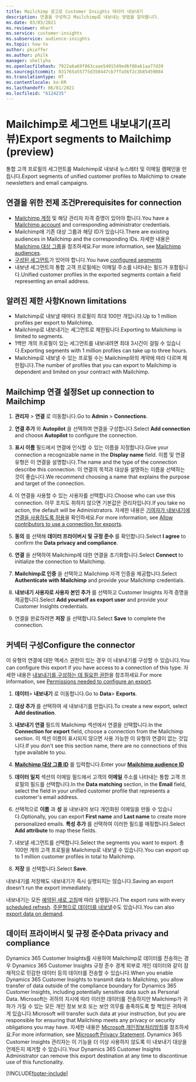 ```yaml
---
title: Mailchimp 광고로 Customer Insights 데이터 내보내기
description: 연결을 구성하고 Mailchimp로 내보내는 방법을 알아봅니다.
ms.date: 03/03/2021
ms.reviewer: mhart
ms.service: customer-insights
ms.subservice: audience-insights
ms.topic: how-to
author: pkieffer
ms.author: philk
manager: shellyha
ms.openlocfilehash: 7922a6a69f863caae5401549ed6f88a61aa77d39
ms.sourcegitcommit: 831765a55775d358447cb7ffa56f2c3b85459084
ms.translationtype: HT
ms.contentlocale: ko-KR
ms.lasthandoff: 06/01/2021
ms.locfileid: "6124235"
---
```

# <a name="export-segments-to-mailchimp-preview"></a><span data-ttu-id="2b3e2-103">Mailchimp로 세그먼트 내보내기(프리뷰)</span><span class="sxs-lookup"><span data-stu-id="2b3e2-103">Export segments to Mailchimp (preview)</span></span>

<span data-ttu-id="2b3e2-104">통합 고객 프로필의 세그먼트를 Mailchimp로 내보내 뉴스레터 및 이메일 캠페인을 만듭니다.</span><span class="sxs-lookup"><span data-stu-id="2b3e2-104">Export segments of unified customer profiles to Mailchimp to create newsletters and email campaigns.</span></span>

## <a name="prerequisites-for-connection"></a><span data-ttu-id="2b3e2-105">연결을 위한 전제 조건</span><span class="sxs-lookup"><span data-stu-id="2b3e2-105">Prerequisites for connection</span></span>

-   <span data-ttu-id="2b3e2-106">[Mailchimp 계정](https://mailchimp.com/) 및 해당 관리자 자격 증명이 있어야 합니다.</span><span class="sxs-lookup"><span data-stu-id="2b3e2-106">You have a [Mailchimp account](https://mailchimp.com/) and corresponding administrator credentials.</span></span>
-   <span data-ttu-id="2b3e2-107">Mailchimp에 기존 대상 그룹과 해당 ID가 있습니다.</span><span class="sxs-lookup"><span data-stu-id="2b3e2-107">There are existing audiences in Mailchimp and the corresponding IDs.</span></span> <span data-ttu-id="2b3e2-108">자세한 내용은 [Mailchimp 대상 그룹](https://mailchimp.com/help/create-audience/)을 참조하세요.</span><span class="sxs-lookup"><span data-stu-id="2b3e2-108">For more information, see [Mailchimp audiences](https://mailchimp.com/help/create-audience/).</span></span>
-   <span data-ttu-id="2b3e2-109">[구성된 세그먼트](segments.md)가 있어야 합니다.</span><span class="sxs-lookup"><span data-stu-id="2b3e2-109">You have [configured segments](segments.md)</span></span>
-   <span data-ttu-id="2b3e2-110">내보낸 세그먼트의 통합 고객 프로필에는 이메일 주소를 나타내는 필드가 포함됩니다.</span><span class="sxs-lookup"><span data-stu-id="2b3e2-110">Unified customer profiles in the exported segments contain a field representing an email address.</span></span>

## <a name="known-limitations"></a><span data-ttu-id="2b3e2-111">알려진 제한 사항</span><span class="sxs-lookup"><span data-stu-id="2b3e2-111">Known limitations</span></span>

- <span data-ttu-id="2b3e2-112">Mailchimp로 내보낼 때마다 프로필이 최대 100만 개입니다.</span><span class="sxs-lookup"><span data-stu-id="2b3e2-112">Up to 1 million profiles per export to Mailchimp.</span></span>
- <span data-ttu-id="2b3e2-113">Mailchimp로 내보내기는 세그먼트로 제한됩니다.</span><span class="sxs-lookup"><span data-stu-id="2b3e2-113">Exporting to Mailchimp is limited to segments.</span></span>
- <span data-ttu-id="2b3e2-114">1백만 개의 프로필이 있는 세그먼트를 내보내려면 최대 3시간이 걸릴 수 있습니다.</span><span class="sxs-lookup"><span data-stu-id="2b3e2-114">Exporting segments with 1 million profiles can take up to three hours.</span></span> 
- <span data-ttu-id="2b3e2-115">Mailchimp로 내보낼 수 있는 프로필 수는 Mailchimp와의 계약에 따라 다르며 제한됩니다.</span><span class="sxs-lookup"><span data-stu-id="2b3e2-115">The number of profiles that you can export to Mailchimp is dependent and limited on your contract with Mailchimp.</span></span>

## <a name="set-up-connection-to-mailchimp"></a><span data-ttu-id="2b3e2-116">Mailchimp 연결 설정</span><span class="sxs-lookup"><span data-stu-id="2b3e2-116">Set up connection to Mailchimp</span></span>

1. <span data-ttu-id="2b3e2-117">**관리자** > **연결** 로 이동합니다.</span><span class="sxs-lookup"><span data-stu-id="2b3e2-117">Go to **Admin** > **Connections**.</span></span>

1. <span data-ttu-id="2b3e2-118">**연결 추가** 와 **Autopilot** 을 선택하여 연결을 구성합니다.</span><span class="sxs-lookup"><span data-stu-id="2b3e2-118">Select **Add connection** and choose **Autopilot** to configure the connection.</span></span>

1. <span data-ttu-id="2b3e2-119">**표시 이름** 필드에서 연결에 인식할 수 있는 이름을 지정합니다.</span><span class="sxs-lookup"><span data-stu-id="2b3e2-119">Give your connection a recognizable name in the **Display name** field.</span></span> <span data-ttu-id="2b3e2-120">이름 및 연결 유형은 이 연결을 설명합니다.</span><span class="sxs-lookup"><span data-stu-id="2b3e2-120">The name and the type of the connection describe this connection.</span></span> <span data-ttu-id="2b3e2-121">이 연결의 목적과 대상을 설명하는 이름을 선택하는 것이 좋습니다.</span><span class="sxs-lookup"><span data-stu-id="2b3e2-121">We recommend choosing a name that explains the purpose and target of the connection.</span></span>

1. <span data-ttu-id="2b3e2-122">이 연결을 사용할 수 있는 사용자를 선택합니다.</span><span class="sxs-lookup"><span data-stu-id="2b3e2-122">Choose who can use this connection.</span></span> <span data-ttu-id="2b3e2-123">아무 조치도 취하지 않으면 기본값은 관리자입니다.</span><span class="sxs-lookup"><span data-stu-id="2b3e2-123">If you take no action, the default will be Administrators.</span></span> <span data-ttu-id="2b3e2-124">자세한 내용은 [기여자가 내보내기에 연결을 사용하도록 허용](connections.md#allow-contributors-to-use-a-connection-for-exports)을 확인하세요.</span><span class="sxs-lookup"><span data-stu-id="2b3e2-124">For more information, see [Allow contributors to use a connection for exports](connections.md#allow-contributors-to-use-a-connection-for-exports).</span></span>

1. <span data-ttu-id="2b3e2-125">**동의** 를 선택해 **데이터 프라이버시 및 규정 준수** 를 확인합니다.</span><span class="sxs-lookup"><span data-stu-id="2b3e2-125">Select **I agree** to confirm the **Data privacy and compliance**.</span></span>

1. <span data-ttu-id="2b3e2-126">**연결** 을 선택하여 Mailchimp에 대한 연결을 초기화합니다.</span><span class="sxs-lookup"><span data-stu-id="2b3e2-126">Select **Connect** to initialize the connection to Mailchimp.</span></span>

1. <span data-ttu-id="2b3e2-127">**Mailchimp로 인증** 을 선택하고 Mailchimp 자격 인증을 제공합니다.</span><span class="sxs-lookup"><span data-stu-id="2b3e2-127">Select **Authenticate with Mailchimp** and provide your Mailchimp credentials.</span></span>

1. <span data-ttu-id="2b3e2-128">**내보내기 사용자로 사용자 본인 추가** 를 선택하고 Customer Insights 자격 증명을 제공합니다.</span><span class="sxs-lookup"><span data-stu-id="2b3e2-128">Select **Add yourself as export user** and provide your Customer Insights credentials.</span></span>

1. <span data-ttu-id="2b3e2-129">연결을 완료하려면 **저장** 을 선택합니다.</span><span class="sxs-lookup"><span data-stu-id="2b3e2-129">Select **Save** to complete the connection.</span></span> 

## <a name="configure-the-connector"></a><span data-ttu-id="2b3e2-130">커넥터 구성</span><span class="sxs-lookup"><span data-stu-id="2b3e2-130">Configure the connector</span></span>

<span data-ttu-id="2b3e2-131">이 유형의 연결에 대한 액세스 권한이 있는 경우 이 내보내기를 구성할 수 있습니다.</span><span class="sxs-lookup"><span data-stu-id="2b3e2-131">You can configure this export if you have access to a connection of this type.</span></span> <span data-ttu-id="2b3e2-132">자세한 내용은 [내보내기를 구성하는 데 필요한 권한](export-destinations.md#set-up-a-new-export)을 참조하세요.</span><span class="sxs-lookup"><span data-stu-id="2b3e2-132">For more information, see [Permissions needed to configure an export](export-destinations.md#set-up-a-new-export).</span></span>

1. <span data-ttu-id="2b3e2-133">**데이터**> **내보내기** 로 이동합니다.</span><span class="sxs-lookup"><span data-stu-id="2b3e2-133">Go to **Data**> **Exports**.</span></span>

1. <span data-ttu-id="2b3e2-134">**대상 추가** 를 선택하여 새 내보내기를 만듭니다.</span><span class="sxs-lookup"><span data-stu-id="2b3e2-134">To create a new export, select **Add destination**.</span></span>

1. <span data-ttu-id="2b3e2-135">**내보내기 연결** 필드의 Mailchimp 섹션에서 연결을 선택합니다.</span><span class="sxs-lookup"><span data-stu-id="2b3e2-135">In the **Connection for export** field, choose a connection from the Mailchimp section.</span></span> <span data-ttu-id="2b3e2-136">이 섹션 이름이 표시되지 않으면 사용 가능한 이 유형의 연결이 없는 것입니다.</span><span class="sxs-lookup"><span data-stu-id="2b3e2-136">If you don't see this section name, there are no connections of this type available to you.</span></span>

1. <span data-ttu-id="2b3e2-137">**[Mailchimp 대상 그룹 ID](https://mailchimp.com/help/find-audience-id/)** 를 입력합니다.</span><span class="sxs-lookup"><span data-stu-id="2b3e2-137">Enter your **[Mailchimp audience ID](https://mailchimp.com/help/find-audience-id/)**</span></span>

3. <span data-ttu-id="2b3e2-138">**데이터 일치** 섹션의 이메일 필드에서 고객의 **이메일** 주소를 나타내는 통합 고객 프로필의 필드를 선택합니다.</span><span class="sxs-lookup"><span data-stu-id="2b3e2-138">In the **Data matching** section, in the **Email** field, select the field in your unified customer profile that represents a customer's email address.</span></span> 

1. <span data-ttu-id="2b3e2-139">선택적으로 **이름** 과 **성** 을 내보내어 보다 개인화된 이메일을 만들 수 있습니다.</span><span class="sxs-lookup"><span data-stu-id="2b3e2-139">Optionally, you can export **First name** and **Last name** to create more personalized emails.</span></span> <span data-ttu-id="2b3e2-140">**특성 추가** 를 선택하여 이러한 필드를 매핑합니다.</span><span class="sxs-lookup"><span data-stu-id="2b3e2-140">Select **Add attribute** to map these fields.</span></span>

1. <span data-ttu-id="2b3e2-141">내보낼 세그먼트를 선택합니다.</span><span class="sxs-lookup"><span data-stu-id="2b3e2-141">Select the segments you want to export.</span></span> <span data-ttu-id="2b3e2-142">총 100만 개의 고객 프로필을 Mailchimp로 내보낼 수 있습니다.</span><span class="sxs-lookup"><span data-stu-id="2b3e2-142">You can export up to 1 million customer profiles in total to Mailchimp.</span></span>

1. <span data-ttu-id="2b3e2-143">**저장** 을 선택합니다.</span><span class="sxs-lookup"><span data-stu-id="2b3e2-143">Select **Save**.</span></span>

<span data-ttu-id="2b3e2-144">내보내기를 저장해도 내보내기가 즉시 실행되지는 않습니다.</span><span class="sxs-lookup"><span data-stu-id="2b3e2-144">Saving an export doesn't run the export immediately.</span></span>

<span data-ttu-id="2b3e2-145">내보내기는 모든 [예약된 새로 고침](system.md#schedule-tab)에 따라 실행됩니다.</span><span class="sxs-lookup"><span data-stu-id="2b3e2-145">The export runs with every [scheduled refresh](system.md#schedule-tab).</span></span> <span data-ttu-id="2b3e2-146">[주문형으로 데이터를 내보낼](export-destinations.md#run-exports-on-demand)수도 있습니다.</span><span class="sxs-lookup"><span data-stu-id="2b3e2-146">You can also [export data on demand](export-destinations.md#run-exports-on-demand).</span></span> 

## <a name="data-privacy-and-compliance"></a><span data-ttu-id="2b3e2-147">데이터 프라이버시 및 규정 준수</span><span class="sxs-lookup"><span data-stu-id="2b3e2-147">Data privacy and compliance</span></span>

<span data-ttu-id="2b3e2-148">Dynamics 365 Customer Insights를 사용하여 Mailchimp로 데이터를 전송하는 경우 Dynamics 365 Customer Insights 규정 준수 경계 외부로 개인 데이터와 같이 잠재적으로 민감한 데이터 등의 데이터를 전송할 수 있습니다.</span><span class="sxs-lookup"><span data-stu-id="2b3e2-148">When you enable Dynamics 365 Customer Insights to transmit data to Mailchimp, you allow transfer of data outside of the compliance boundary for Dynamics 365 Customer Insights, including potentially sensitive data such as Personal Data.</span></span> <span data-ttu-id="2b3e2-149">Microsoft는 귀하의 지시에 따라 이러한 데이터를 전송하지만 Mailchimp가 귀하가 가질 수 있는 모든 개인 정보 보호 또는 보안 의무를 충족하도록 할 책임은 귀하에게 있습니다.</span><span class="sxs-lookup"><span data-stu-id="2b3e2-149">Microsoft will transfer such data at your instruction, but you are responsible for ensuring that Mailchimp meets any privacy or security obligations you may have.</span></span> <span data-ttu-id="2b3e2-150">자세한 내용은 [Microsoft 개인정보처리방침](https://go.microsoft.com/fwlink/?linkid=396732)를 참조하세요.</span><span class="sxs-lookup"><span data-stu-id="2b3e2-150">For more information, see [Microsoft Privacy Statement](https://go.microsoft.com/fwlink/?linkid=396732).</span></span>
<span data-ttu-id="2b3e2-151">Dynamics 365 Customer Insights 관리자는 이 기능을 더 이상 사용하지 않도록 이 내보내기 대상을 언제든지 제거할 수 있습니다.</span><span class="sxs-lookup"><span data-stu-id="2b3e2-151">Your Dynamics 365 Customer Insights Administrator can remove this export destination at any time to discontinue use of this functionality.</span></span>

[!INCLUDE[footer-include](../includes/footer-banner.md)]
